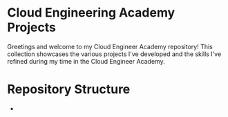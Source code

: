 # Cloud Engineering Academy Projects

Greetings and welcome to my Cloud Engineer Academy repository! This collection showcases the various projects I've developed and the skills I've refined during my time in the Cloud Engineer Academy.

# Repository Structure 
*
